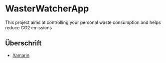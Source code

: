 # WasterWatcherApp
This project aims at controlling your personal waste consumption and helps reduce CO2 emissions

## Überschrift
* <a href="https://docs.microsoft.com/de-de/xamarin/get-started/what-is-xamarin">Xamarin</a>
